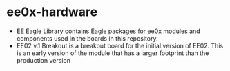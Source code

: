 # ee0x-hardware

* EE Eagle Library contains Eagle packages for ee0x modules and components used in the boards in this repository.
* EE02 v.1 Breakout is a breakout board for the initial version of EE02. This is an early version of the module that has a larger footprint than the production version
